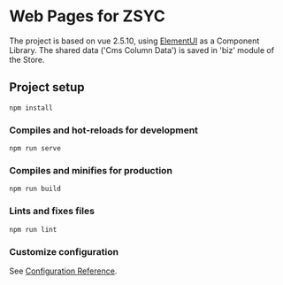 # Web Pages for ZSYC

The project is based on vue 2.5.10, using [ElementUI](https://element.eleme.io) as a Component Library. The shared data ('Cms Column Data') is saved in 'biz' module of the Store.

## Project setup
```
npm install
```

### Compiles and hot-reloads for development
```
npm run serve
```

### Compiles and minifies for production
```
npm run build
```

### Lints and fixes files
```
npm run lint
```

### Customize configuration
See [Configuration Reference](https://cli.vuejs.org/config/).

